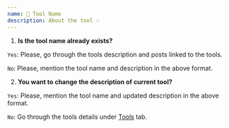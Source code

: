 ```yaml
---
name: 🔨 Tool Name
description: About the tool 💡
---
```


1. **Is the tool name already exists?**

`Yes`: Please, go through the tools description and posts linked to the tools.

`No`: Please, mention the tool name and description in the above format.

2. **You want to change the description of current tool?**

`Yes`: Please, mention the tool name and updated description in the above format.

`No`: Go through the tools details under [Tools](https://souravatta.github.io/notes/tools.html) tab.
